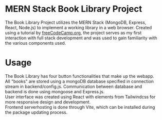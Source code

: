 # MERN Stack Book Library Project
The Book Library Project utilizes the MERN Stack (MongoDB, Express, React, Node.js) to implement a working library in a web browser. Created using a tutorial by [freeCodeCamp.org](https://www.youtube.com/watch?v=-42K44A1oMA), the project serves as my first interaction with full stack development and was used to gain familiarity with the various components used.
# Usage
The Book Library has four button functionalities that make up the webapp. All "books" are stored using a mongoDB database specified in
connection stream in backend/config.js. Communication between database and backend is done using mongoose and Express.js.
<br/>
User interface was created using React with elements from Tailwindcss for more responsive design and development. 
<br/>
Frontend serverhosting is done through Vite, which can be installed during the package updating process.

